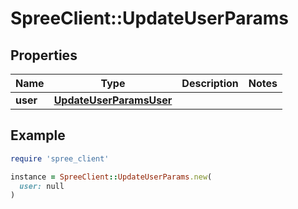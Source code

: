 # SpreeClient::UpdateUserParams

## Properties

| Name | Type | Description | Notes |
| ---- | ---- | ----------- | ----- |
| **user** | [**UpdateUserParamsUser**](UpdateUserParamsUser.md) |  |  |

## Example

```ruby
require 'spree_client'

instance = SpreeClient::UpdateUserParams.new(
  user: null
)
```

